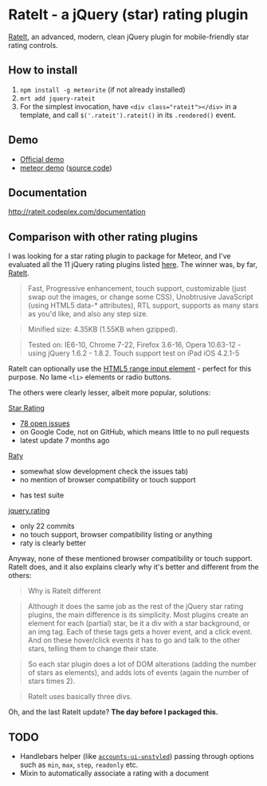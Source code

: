 # RateIt - a jQuery (star) rating plugin

[RateIt](http://rateit.codeplex.com/), an advanced, modern, clean jQuery plugin for mobile-friendly star rating controls.

## How to install 
1. `npm install -g meteorite` (if not already installed)
2. `mrt add jquery-rateit`
3. For the simplest invocation, have `<div class="rateit"></div>` in a template, and call `$('.rateit').rateit()` in its `.rendered()` event.

## Demo

* [Official demo](http://www.radioactivethinking.com/rateit/example/example.htm)
* [meteor demo](http://jquery-rateit.meteor.com) ([source code](/dandv/meteor-jquery-rating-demo))

## Documentation

http://rateit.codeplex.com/documentation

## Comparison with other rating plugins

I was looking for a star rating plugin to package for Meteor, and I've evaluated all the 11 jQuery rating plugins listed [here](http://www.enfew.com/5-best-jquery-star-rating-plugins-tutorials/). The winner was, by far, [RateIt](http://rateit.codeplex.com/).

> Fast, Progressive enhancement, touch support, customizable (just swap out the images, or change some CSS), Unobtrusive JavaScript (using HTML5 data-* attributes), RTL support, supports as many stars as you'd like, and also any step size.

> Minified size: 4.35KB (1.55KB when gzipped).

> Tested on: IE6-10, Chrome 7-22, Firefox 3.6-16, Opera 10.63-12  - using jQuery 1.6.2 - 1.8.2. Touch support test on iPad iOS 4.2.1-5

RateIt can optionally use the [HTML5 range input element](http://www.html5tutorial.info/html5-range.php) - perfect for this purpose. No lame `<li>` elements or radio buttons.

The others were clearly lesser, albeit more popular, solutions:

[Star Rating](http://www.fyneworks.com/jquery/star-rating/)

- [78 open issues](http://code.google.com/p/jquery-star-rating-plugin/issues/list)
- on Google Code, not on GitHub, which means little to no pull requests
- latest update 7 months ago

[Raty](https://github.com/wbotelhos/raty)

- somewhat slow development check the issues tab)
- no mention of browser compatibility or touch support
+ has test suite

[jquery.rating](https://github.com/ripter/jquery.rating)

- only 22 commits
- no touch support, browser compatibility listing or anything
- raty is clearly better

Anyway, none of these mentioned browser compatibility or touch support. RateIt does, and it also explains clearly why it's better and different from the others:

> Why is RateIt different

> Although it does the same job as the rest of the jQuery star rating plugins, the main difference is its simplicity.
Most plugins create an element for each (partial) star, be it a div with a star background, or an img tag. 
Each of these tags gets a hover event, and a click event. And on these hover/click events it has to go and talk to the other stars, telling them to change their state.

> So each star plugin does a lot of DOM alterations (adding the number of stars as elements), and adds lots of events (again the number of stars times 2). 

> RateIt uses basically three divs.

Oh, and the last RateIt update? **The day before I packaged this.**

## TODO

* Handlebars helper (like [`accounts-ui-unstyled`](https://github.com/meteor/meteor/tree/master/packages/accounts-ui-unstyled)) passing through options such as `min`, `max`, `step`, `readonly` etc.
* Mixin to automatically associate a rating with a document
